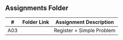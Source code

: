 ##  Assignments Folder

|   #   | Folder Link | Assignment Description |
| :---: | ----------- | ---------------------- |
|   A03 |             |  Register + Simple Problem                      |
